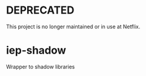 # DEPRECATED

This project is no longer maintained or in use at Netflix.

# iep-shadow

Wrapper to shadow libraries

